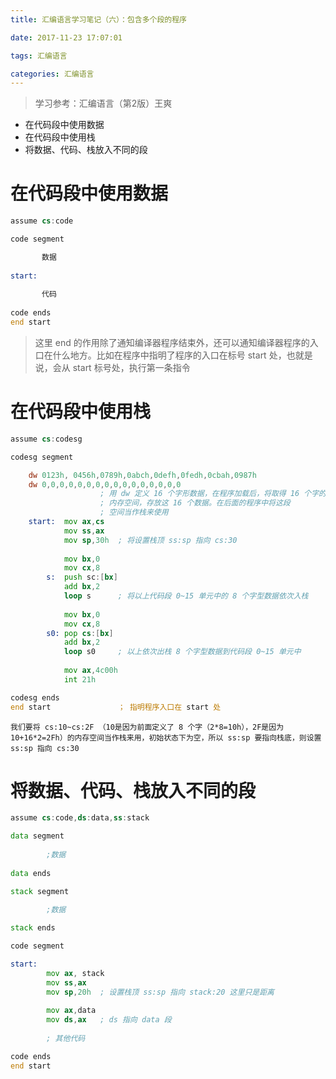 ```yaml
---
title: 汇编语言学习笔记（六）：包含多个段的程序

date: 2017-11-23 17:07:01

tags: 汇编语言

categories: 汇编语言
---
```



> 学习参考：汇编语言（第2版）王爽

 + 在代码段中使用数据
 + 在代码段中使用栈
 + 将数据、代码、栈放入不同的段

<!-- more -->

# 在代码段中使用数据

```asm
assume cs:code

code segment

       数据
       
start:
      
       代码
       
code ends
end start
```

> 这里 end 的作用除了通知编译器程序结束外，还可以通知编译器程序的入口在什么地方。比如在程序中指明了程序的入口在标号 start 处，也就是说，会从 start 标号处，执行第一条指令


# 在代码段中使用栈

```asm
assume cs:codesg

codesg segment

    dw 0123h, 0456h,0789h,0abch,0defh,0fedh,0cbah,0987h
    dw 0,0,0,0,0,0,0,0,0,0,0,0,0,0,0,0
                    ; 用 dw 定义 16 个字形数据，在程序加载后，将取得 16 个字的
                    ; 内存空间，存放这 16 个数据。在后面的程序中将这段
                    ; 空间当作栈来使用
    start:  mov ax,cs
            mov ss,ax
            mov sp,30h  ; 将设置栈顶 ss:sp 指向 cs:30
            
            mov bx,0
            mov cx,8
        s:  push sc:[bx]
            add bx,2
            loop s      ; 将以上代码段 0~15 单元中的 8 个字型数据依次入栈
            
            mov bx,0
            mov cx,8
        s0: pop cs:[bx]
            add bx,2
            loop s0     ; 以上依次出栈 8 个字型数据到代码段 0~15 单元中
            
            mov ax,4c00h
            int 21h

codesg ends
end start               ； 指明程序入口在 start 处
```

    我们要将 cs:10~cs:2F （10是因为前面定义了 8 个字（2*8=10h），2F是因为 10+16*2=2Fh）的内存空间当作栈来用，初始状态下为空，所以 ss:sp 要指向栈底，则设置 ss:sp 指向 cs:30
    

# 将数据、代码、栈放入不同的段

```asm
assume cs:code,ds:data,ss:stack

data segment
    
        ;数据
        
data ends

stack segment

        ;数据
        
stack ends

code segment

start: 
        mov ax, stack
        mov ss,ax
        mov sp,20h  ; 设置栈顶 ss:sp 指向 stack:20 这里只是距离
        
        mov ax,data
        mov ds,ax   ; ds 指向 data 段
        
        ; 其他代码

code ends
end start
```

